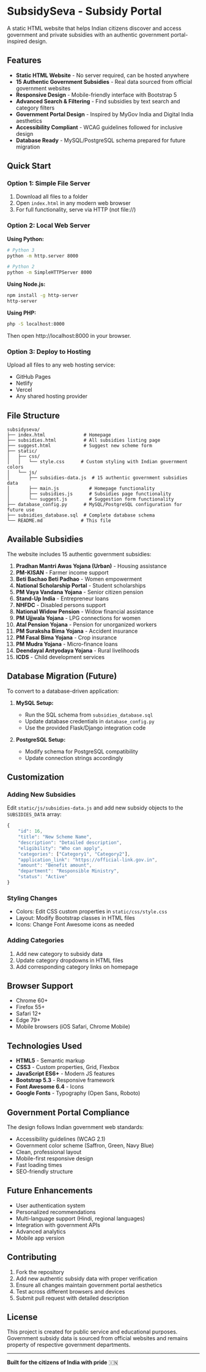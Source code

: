 # SubsidySeva - Subsidy Portal

A static HTML website that helps Indian citizens discover and access government and private subsidies with an authentic government portal-inspired design.

## Features

- **Static HTML Website** - No server required, can be hosted anywhere
- **15 Authentic Government Subsidies** - Real data sourced from official government websites
- **Responsive Design** - Mobile-friendly interface with Bootstrap 5
- **Advanced Search & Filtering** - Find subsidies by text search and category filters
- **Government Portal Design** - Inspired by MyGov India and Digital India aesthetics
- **Accessibility Compliant** - WCAG guidelines followed for inclusive design
- **Database Ready** - MySQL/PostgreSQL schema prepared for future migration

## Quick Start

### Option 1: Simple File Server
1. Download all files to a folder
2. Open `index.html` in any modern web browser
3. For full functionality, serve via HTTP (not file://)

### Option 2: Local Web Server

**Using Python:**
```bash
# Python 3
python -m http.server 8000

# Python 2
python -m SimpleHTTPServer 8000
```

**Using Node.js:**
```bash
npm install -g http-server
http-server
```

**Using PHP:**
```bash
php -S localhost:8000
```

Then open http://localhost:8000 in your browser.

### Option 3: Deploy to Hosting
Upload all files to any web hosting service:
- GitHub Pages
- Netlify
- Vercel
- Any shared hosting provider

## File Structure

```
subsidyseva/
├── index.html              # Homepage
├── subsidies.html          # All subsidies listing page
├── suggest.html            # Suggest new scheme form
├── static/
│   ├── css/
│   │   └── style.css      # Custom styling with Indian government colors
│   └── js/
│       ├── subsidies-data.js  # 15 authentic government subsidies data
│       ├── main.js           # Homepage functionality
│       ├── subsidies.js      # Subsidies page functionality
│       └── suggest.js        # Suggestion form functionality
├── database_config.py      # MySQL/PostgreSQL configuration for future use
├── subsidies_database.sql  # Complete database schema
└── README.md              # This file
```

## Available Subsidies

The website includes 15 authentic government subsidies:

1. **Pradhan Mantri Awas Yojana (Urban)** - Housing assistance
2. **PM-KISAN** - Farmer income support
3. **Beti Bachao Beti Padhao** - Women empowerment
4. **National Scholarship Portal** - Student scholarships
5. **PM Vaya Vandana Yojana** - Senior citizen pension
6. **Stand-Up India** - Entrepreneur loans
7. **NHFDC** - Disabled persons support
8. **National Widow Pension** - Widow financial assistance
9. **PM Ujjwala Yojana** - LPG connections for women
10. **Atal Pension Yojana** - Pension for unorganized workers
11. **PM Suraksha Bima Yojana** - Accident insurance
12. **PM Fasal Bima Yojana** - Crop insurance
13. **PM Mudra Yojana** - Micro-finance loans
14. **Deendayal Antyodaya Yojana** - Rural livelihoods
15. **ICDS** - Child development services

## Database Migration (Future)

To convert to a database-driven application:

1. **MySQL Setup:**
   - Run the SQL schema from `subsidies_database.sql`
   - Update database credentials in `database_config.py`
   - Use the provided Flask/Django integration code

2. **PostgreSQL Setup:**
   - Modify schema for PostgreSQL compatibility
   - Update connection strings accordingly

## Customization

### Adding New Subsidies
Edit `static/js/subsidies-data.js` and add new subsidy objects to the `SUBSIDIES_DATA` array:

```javascript
{
    "id": 16,
    "title": "New Scheme Name",
    "description": "Detailed description",
    "eligibility": "Who can apply",
    "categories": ["Category1", "Category2"],
    "application_link": "https://official-link.gov.in",
    "amount": "Benefit amount",
    "department": "Responsible Ministry",
    "status": "Active"
}
```

### Styling Changes
- Colors: Edit CSS custom properties in `static/css/style.css`
- Layout: Modify Bootstrap classes in HTML files
- Icons: Change Font Awesome icons as needed

### Adding Categories
1. Add new category to subsidy data
2. Update category dropdowns in HTML files
3. Add corresponding category links on homepage

## Browser Support

- Chrome 60+
- Firefox 55+
- Safari 12+
- Edge 79+
- Mobile browsers (iOS Safari, Chrome Mobile)

## Technologies Used

- **HTML5** - Semantic markup
- **CSS3** - Custom properties, Grid, Flexbox
- **JavaScript ES6+** - Modern JS features
- **Bootstrap 5.3** - Responsive framework
- **Font Awesome 6.4** - Icons
- **Google Fonts** - Typography (Open Sans, Roboto)

## Government Portal Compliance

The design follows Indian government web standards:
- Accessibility guidelines (WCAG 2.1)
- Government color scheme (Saffron, Green, Navy Blue)
- Clean, professional layout
- Mobile-first responsive design
- Fast loading times
- SEO-friendly structure

## Future Enhancements

- User authentication system
- Personalized recommendations
- Multi-language support (Hindi, regional languages)
- Integration with government APIs
- Advanced analytics
- Mobile app version

## Contributing

1. Fork the repository
2. Add new authentic subsidy data with proper verification
3. Ensure all changes maintain government portal aesthetics
4. Test across different browsers and devices
5. Submit pull request with detailed description

## License

This project is created for public service and educational purposes. Government subsidy data is sourced from official websites and remains property of respective government departments.

---

**Built for the citizens of India with pride** 🇮🇳